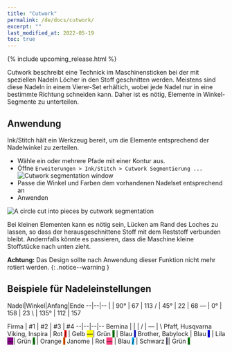```yaml
---
title: "Cutwork"
permalink: /de/docs/cutwork/
excerpt: ""
last_modified_at: 2022-05-19
toc: true
---
```

{% include upcoming_release.html %}

Cutwork beschreibt eine Technick im Maschinensticken bei der mit speziellen Nadeln Löcher in den Stoff geschnitten werden. Meistens sind diese Nadeln in einem Vierer-Set erhältich, wobei jede Nadel nur in eine bestimmte Richtung schneiden kann. Daher ist es nötig, Elemente in Winkel-Segmente zu unterteilen.

## Anwendung

Ink/Stitch hält ein Werkzeug bereit, um die Elemente entsprechend der Nadelwinkel zu zerteilen.

* Wähle ein oder mehrere Pfade mit einer Kontur aus.
* Öffne `Erweiterungen > Ink/Stitch > Cutwork Segmentierung ...`
  ![Cutwork segmentation window](/assets/images/docs/en/cutwork-segmentation.png)
* Passe die Winkel und Farben dem vorhandenen Nadelset entsprechend an
* Anwenden

![A circle cut into pieces by cutwork segmentation](/assets/images/docs/cutwork-segmentation.png)

Bei kleinen Elementen kann es nötig sein, Lücken am Rand des Loches zu lassen, so dass der herausgeschnittene Stoff mit dem Reststoff verbunden bleibt. Andernfalls könnte es passieren, dass die Maschine kleine Stoffstücke nach unten zieht.

**Achtung:** Das Design sollte nach Anwendung dieser Funktion nicht mehr rotiert werden.
{: .notice--warning }

## Beispiele für Nadeleinstellungen

Nadel|Winkel|Anfang|Ende
--|--|--
<span class="cwd">&#124;</span>   | 90°  | 67  | 113
<span class="cwd">/</span>        | 45°  | 22  | 68
<span class="cwd">&#8213;</span>  | 0°   | 158 | 23
<span class="cwd">&#x5c;</span>   | 135° | 112 | 157


Firma | #1  | #2 | #3 | #4
--|--|--|--
Bernina                  | <span class="cwd">&#124;</span>                                | <span class="cwd">/</span>                                        | <span class="cwd">&#8213;</span>                                   | <span class="cwd">&#x5c;</span>
Pfaff, Husqvarna Viking, Inspira | Rot <span class="cwd" style="background:red;">/</span> | Gelb <span class="cwd" style="background: yellow">&#8213;</span>| Grün <span class="cwd" style="background: green;">&#x5c;</span>   | Blau <span class="cwd" style="background: blue">&#124;</span>
Brother, Babylock        | Blau <span class="cwd" style="background: blue;">/</span>      | Lila <span class="cwd" style="background: purple;">&#8213;</span>| Grün <span class="cwd" style="background: green;">&#x5c;</span>  | Orange <span class="cwd" style="background: #ff6000;">&#124;</span>
Janome                   | Rot <span class="cwd" style="background: #ff3f7e;">&#8213;</span>  | Blau <span class="cwd" style="background: #00abff;">/</span>          | Schwarz <span class="cwd" style="background: #413f57; color: white;">&#124;</span>| Grün <span class="cwd" style="background: green;">&#x5c;</span>
